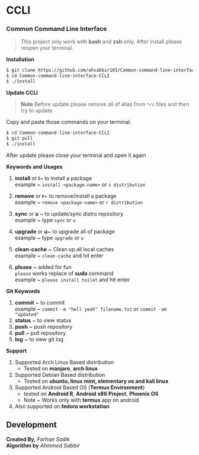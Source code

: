 # CCLI 
### Common Command Line Interface

> This project only work with **bash** and **zsh** only. After install please reopen your terminal.

**Installation**

```bash 
$ git clone https://github.com/ahsabbir103/Common-command-line-interface-CCLI.git
$ cd Common-command-line-interface-CCLI
$ ./install
```

**Update CCLI**
> **Note** 
> Before update please remove all of alias from `*rc` files and then try to update 

Copy and paste those commands on your terminal:

```bash 
$ cd Common-command-line-interface-CCLI
$ git pull 
$ ./install
```
After update please close your terminal and open it again

**Keywords and Usages**

 1. **install** or **i**~ to install a package  <br>
 example ~ ```install <package-name>``` or `i distribution`

 2. **remove** or **r**~ to remove/install a package <br>
 example ~ ```remove <package-name>```   or `r distribution`

 3. **sync** or **u** ~ to update/sync distro repository <br>
 example ~ type ```sync``` or `u`

 4. **upgrade** or **u**~ to upgrade all of package <br>
 example ~ type ```upgrade``` or `u`

 6. **clean-cache** ~ Clean up all local caches <br>
 example ~ `clean-cache` and hit enter  

 7. **please** ~ added for fun <br>
 `please` works replace of **sudo** command <br>
    example ~ `please install toilet` and hit enter 

**Git Keywords**

 1. **commit**  ~ to commit  <br>
 example ~ ```commit -m "hell yeah" filename.txt``` or `commit -am "updated"`
  2. **status** ~ to view status 
  3. **push** ~ push repository 
  4. **pull** ~ pull repository 
  5. **log** ~ to view git log

**Support**

 1. Supported Arch Linux Based distribution
     * Tested on **manjaro**, **arch linux**
 2. Supported Debian Based distribution
     * Tested on **ubuntu, linux mint, elementary os and kali linux**
 3. Supported Android Based OS (**Termux Environment**)
     * tested on **Android R**, **Android x86 Project**, **Phoenix OS**
     * Note ~ Works only with **termux** app on android
 4. Also supported on **fedora workstation**

## Development
**Created By,** 
_Farhan Sadik_ <br>
**Algorithm by** 
_Ahmmed Sabbir_ <br>

